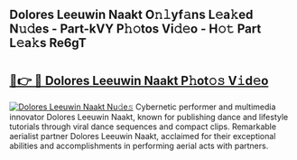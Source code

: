 ## Dolores Leeuwin Naakt O𝚗𝚕yf𝚊ns L𝚎a𝚔ed N𝚞𝚍es - Part-kVY P𝚑𝚘tos Vi𝚍𝚎o - H𝚘𝚝 Part L𝚎a𝚔s Re6gT

# <h2><a href="http://kfeb8r8.oniu.top/?m=Dolores+Leeuwin+Naakt">🔗👉 🔴 Dolores Leeuwin Naakt P𝚑ot𝚘𝚜 V𝚒d𝚎o</a></h2>

[![Dolores Leeuwin Naakt Nu𝚍e𝚜](https://i.imgur.com/0qMVB7G.gif)](http://kfeb8r8.oniu.top/?m=Dolores+Leeuwin+Naakt)
Cybernetic performer and multimedia innovator Dolores Leeuwin Naakt, known for publishing dance and lifestyle tutorials through viral dance sequences and compact clips. Remarkable aerialist partner Dolores Leeuwin Naakt, acclaimed for their exceptional abilities and accomplishments in performing aerial acts with partners.  

